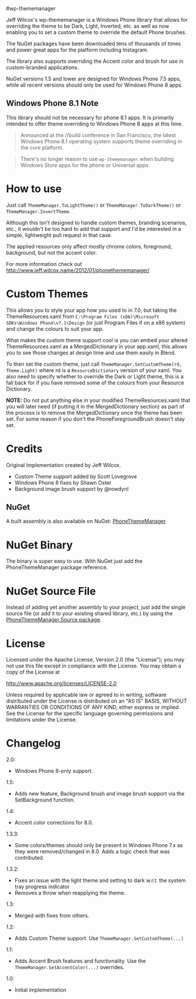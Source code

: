 #wp-thememanager 

Jeff Wilcox's wp-thememanager is a Windows Phone library that allows for overriding the theme to be Dark, Light, Inverted, etc. as well as now enabling you to set a custom theme to override the default Phone brushes.

The NuGet packages have been downloaded tens of thousands of times and power great apps for the platform including Instagram.

The library also supports overriding the Accent color and brush for use in custom-branded applications.

NuGet versions 1.5 and lower are designed for Windows Phone 7.5 apps, while all recent versions should only be used for Windows Phone 8 apps.

## Windows Phone 8.1 Note

This library should not be necessary for phone 8.1 apps. It is primarily intended to offer theme overriding to Windows Phone 8 apps at this time.

> Announced at the //build conference in San Francisco, the latest Windows Phone 8.1 operating system supports theme overriding in the core platform.

> There's no longer reason to use `wp-thememanager` when building Windows Store apps for the phone or Universal apps.

# How to use

Just call `ThemeManager.ToLightTheme()` or `ThemeManager.ToDarkTheme()` or `ThemeManager.InvertTheme`.

Although this isn't designed to handle custom themes, branding scenarios, etc., it wouldn't be too hard to add that support and I'd be interested in a simple, lightweight pull request in that case.

The applied resources only affect mostly chrome colors, foreground, background, but not the accent color.

For more information check out http://www.jeff.wilcox.name/2012/01/phonethememanager/

# Custom Themes 

This allows you to style your app how you used to in 7.0, but taking the ThemeResources.xaml from `C:\Program Files (x86)\Microsoft SDKs\Windows Phone\v7.1\Design` (or just Program Files if on a x86 system) and change the colours to suit your app.

What makes the custom theme support cool is you can embed your altered ThemeResources.xaml as a MergedDictionary in your app.xaml, this allows you to see those changes at design time and use them easily in Blend.

To then set the custom theme, just call `ThemeManager.SetCustomTheme(rd, Theme.Light)` where rd is a `ResourceDictionary` version of your xaml. You also need to specify whether to override the Dark or Light theme, this is a fall back for if you have removed some of the colours from your Resource Dictionary.

**NOTE:** Do not put anything else in your modified ThemeResources.xaml that you will later need (if putting it in the MergedDictionary section) as part of the process is to remove the MergedDictionary once the theme has been set. For some reason if you don't the PhoneForegroundBrush doesn't stay set.

# Credits

Original Implementation created by Jeff Wilcox.

- Custom Theme support added by Scott Lovegrove
- Windows Phone 8 fixes by Shawn Oster
- Background image brush support by @rowdynl

## NuGet

A built assembly is also available on NuGet: [PhoneThemeManager](https://www.nuget.org/packages/PhoneThemeManager/)

# NuGet Binary

The binary is super easy to use. With NuGet just add the PhoneThemeManager package reference.

# NuGet Source File

Instead of adding yet another assembly to your project, just add the single source file (or add it to your existing shared library, etc.) by using the [PhoneThemeManager.Source package](https://www.nuget.org/packages/PhoneThemeManager.Source/).

# License

Licensed under the Apache License, Version 2.0 (the "License");
you may not use this file except in compliance with the License.
You may obtain a copy of the License at

   http://www.apache.org/licenses/LICENSE-2.0

Unless required by applicable law or agreed to in writing, software
distributed under the License is distributed on an "AS IS" BASIS,
WITHOUT WARRANTIES OR CONDITIONS OF ANY KIND, either express or implied.
See the License for the specific language governing permissions and
limitations under the License.

# Changelog

2.0:

* Windows Phone 8-only support.

1.5:

* Adds new feature, Background brush and image brush support via the SetBackground function.

1.4:

* Accent color corrections for 8.0.

1.3.3:

* Some colors/themes should only be present in Windows Phone 7.x as they were removed/changed in 8.0. Adds a logic check that was contributed.

1.3.2:

* Fixes an issue with the light theme and setting to dark w.r.t. the system tray progress indicator
* Removes a throw when reapplying the theme.

1.3:

* Merged with fixes from others.

1.2:

* Adds Custom Theme support. Use `ThemeManager.SetCustomTheme(...)`

1.1:

* Adds Accent Brush features and functionality. Use the `ThemeManager.SetAccentColor(...)` overrides.

1.0:

* Initial implementation
